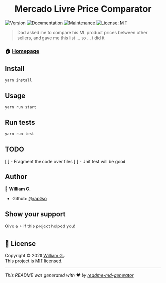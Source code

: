 <h1 align="center">Mercado Livre Price Comparator</h1>
<p>
  <img alt="Version" src="https://img.shields.io/badge/version-0.0.1-blue.svg?cacheSeconds=2592000" />
  <a href="https://github.com/rap0so/Mercado-Livre-Comparator#readme" target="_blank">
    <img alt="Documentation" src="https://img.shields.io/badge/documentation-yes-brightgreen.svg" />
  </a>
  <a href="https://github.com/rap0so/Mercado-Livre-Comparator/graphs/commit-activity" target="_blank">
    <img alt="Maintenance" src="https://img.shields.io/badge/Maintained%3F-yes-green.svg" />
  </a>
  <a href="https://github.com/rap0so/Mercado-Livre-Comparator/blob/master/LICENSE" target="_blank">
    <img alt="License: MIT" src="https://img.shields.io/github/license/rap0so/mercado-livre-comparator" />
  </a>
</p>

> Dad asked me to compare his ML product prices between other sellers,
> and gave me this list ... so ... i did it

### 🏠 [Homepage](https://github.com/rap0so/Mercado-Livre-Comparator#readme)

## Install

```sh
yarn install
```

## Usage

```sh
yarn run start
```

## Run tests

```sh
yarn run test

```

## TODO

[ ] - Fragment the code over files
[ ] - Unit test will be good

## Author

👤 **William G.**

- Github: [@rap0so](https://github.com/rap0so)

## Show your support

Give a ⭐️ if this project helped you!

## 📝 License

Copyright © 2020 [William G.](https://github.com/rap0so).<br />
This project is [MIT](https://github.com/rap0so/Mercado-Livre-Comparator/blob/master/LICENSE) licensed.

---

_This README was generated with ❤️ by [readme-md-generator](https://github.com/kefranabg/readme-md-generator)_
